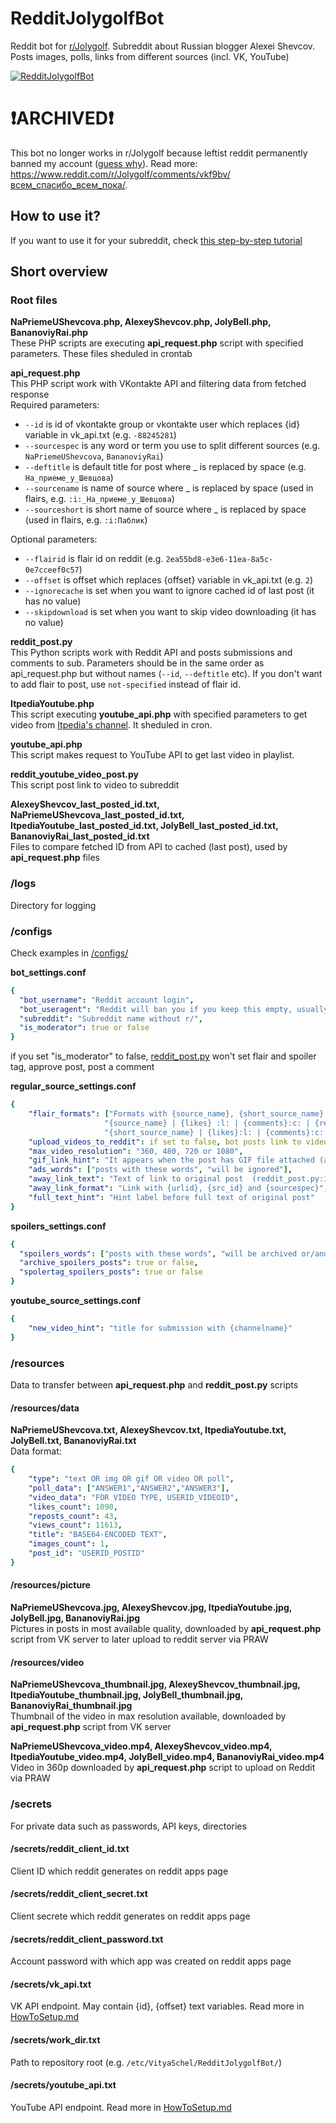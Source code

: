 # RedditJolygolfBot
Reddit bot for [r/Jolygolf](https://www.reddit.com/r/Jolygolf/). Subreddit about Russian blogger Alexei Shevcov. Posts images, polls, links from different sources (incl. VK, YouTube)

[![RedditJolygolfBot](https://jolybot.utidteam.com/jolygolf_banner.png)](https://reddit.com/r/jolygolf)

# ❗️ARCHIVED❗️

This bot no longer works in r/Jolygolf because leftist reddit permanently banned my account ([guess why](https://github.com/VityaSchel/figma-no-rainbow-loader/)). Read more: <https://www.reddit.com/r/Jolygolf/comments/vkf9bv/всем_спасибо_всем_пока/>.

## How to use it?
If you want to use it for your subreddit, check [this step-by-step tutorial](HowToSetup.md)

## Short overview
### Root files
**NaPriemeUShevcova.php, AlexeyShevcov.php, JolyBell.php, BananoviyRai.php**\
These PHP scripts are executing **api_request.php** script with specified parameters. These files sheduled in crontab

**api_request.php**\
This PHP script work with VKontakte API and filtering data from fetched response\
Required parameters:
* `--id` is id of vkontakte group or vkontakte user which replaces {id} variable in vk_api.txt (e.g. `-88245281`)
* `--sourcespec` is any word or term you use to split different sources (e.g. `NaPriemeUShevcova`, `BananoviyRai`)
* `--deftitle` is default title for post where _ is replaced by space (e.g. `На_приеме_у_Шевцова`)
* `--sourcename` is name of source where _ is replaced by space (used in flairs, e.g. `:i:_На_приеме_у_Шевцова`)
* `--sourceshort` is short name of source where _ is replaced by space (used in flairs, e.g. `:i:Паблик`)

Optional parameters:
* `--flairid` is flair id on reddit (e.g. `2ea55bd8-e3e6-11ea-8a5c-0e7cceef0c57`)
* `--offset` is offset which replaces {offset} variable in vk_api.txt (e.g. `2`)
* `--ignorecache` is set when you want to ignore cached id of last post (it has no value)
* `--skipdownload` is set when you want to skip video downloading (it has no value)

**reddit_post.py**\
This Python scripts work with Reddit API and posts submissions and comments to sub. Parameters should be in the same order as api_request.php but without names (`--id`, `--deftitle` etc). If you don't want to add flair to post, use `not-specified` instead of flair id.

**ItpediaYoutube.php**\
This script executing **youtube_api.php** with specified parameters to get video from [Itpedia's channel](https://www.youtube.com/user/itpediachannel). It sheduled in cron.

**youtube_api.php**\
This script makes request to YouTube API to get last video in playlist.

**reddit_youtube_video_post.py**\
This script post link to video to subreddit

**AlexeyShevcov_last_posted_id.txt, NaPriemeUShevcova_last_posted_id.txt, ItpediaYoutube_last_posted_id.txt, JolyBell_last_posted_id.txt, BananoviyRai_last_posted_id.txt**\
Files to compare fetched ID from API to cached (last post), used by **api_request.php** files

### /logs
Directory for logging

### /configs
Check examples in [/configs/](/configs/)

**bot_settings.conf**
```yaml
{
  "bot_username": "Reddit account login",
  "bot_useragent": "Reddit will ban you if you keep this empty, usually looks like r/SUBREDDIT bot by /u/USERNAME",
  "subreddit": "Subreddit name without r/",
  "is_moderator": true or false
}
```
if you set "is_moderator" to false, [reddit_post.py](/reddit_post.py) won't set flair and spoiler tag, approve post, post a comment

**regular_source_settings.conf**
```yaml
{
    "flair_formats": ["Formats with {source_name}, {short_source_name}, {likes}, {comments}, {reposts}, {views} like these",
                     "{source_name} | {likes} :l: | {comments}:c: | {reposts}:r: | {views}:e:",
                     "{short_source_name} | {likes}:l: | {comments}:c: | {reposts}:r: | {views}:e:"],
    "upload_videos_to_reddit": if set to false, bot posts link to video,
    "max_video_resolution": "360, 480, 720 or 1080",
    "gif_link_hint": "It appears when the post has GIF file attached (api_request.php:95)",
    "ads_words": ["posts with these words", "will be ignored"],
    "away_link_text": "Text of link to original post  (reddit_post.py:145)",
    "away_link_format": "Link with {urlid}, {src_id} and {sourcespec}",
    "full_text_hint": "Hint label before full text of original post"
}
```

**spoilers_settings.conf**
```yaml
{
  "spoilers_words": ["posts with these words", "will be archived or/and spoiler-tagged"],
  "archive_spoilers_posts": true or false,
  "spolertag_spoilers_posts": true or false
}
```


**youtube_source_settings.conf**
```yaml
{
    "new_video_hint": "title for submission with {channelname}"
}
```

### /resources
Data to transfer between **api_request.php** and **reddit_post.py** scripts

#### /resources/data
**NaPriemeUShevcova.txt, AlexeyShevcov.txt, ItpediaYoutube.txt, JolyBell.txt, BananoviyRai.txt**\
Data format:
```yaml
{
    "type": "text OR img OR gif OR video OR poll",
    "poll_data": ["ANSWER1","ANSWER2","ANSWER3"],
    "video_data": "FOR VIDEO TYPE, USERID_VIDEOID",
    "likes_count": 1090,
    "reposts_count": 43,
    "views_count": 11613,
    "title": "BASE64-ENCODED TEXT",
    "images_count": 1,
    "post_id": "USERID_POSTID"
}
```

#### /resources/picture
**NaPriemeUShevcova.jpg, AlexeyShevcov.jpg, ItpediaYoutube.jpg, JolyBell.jpg, BananoviyRai.jpg**\
Pictures in posts in most available quality, downloaded by **api_request.php** script from VK server to later upload to reddit server via PRAW

#### /resources/video
**NaPriemeUShevcova_thumbnail.jpg, AlexeyShevcov_thumbnail.jpg, ItpediaYoutube_thumbnail.jpg, JolyBell_thumbnail.jpg, BananoviyRai_thumbnail.jpg**\
Thumbnail of the video in max resolution available, downloaded by **api_request.php** script from VK server

**NaPriemeUShevcova_video.mp4, AlexeyShevcov_video.mp4, ItpediaYoutube_video.mp4, JolyBell_video.mp4, BananoviyRai_video.mp4**\
Video in 360p downloaded by **api_request.php** script to upload on Reddit via PRAW

### /secrets
For private data such as passwords, API keys, directories

#### /secrets/reddit_client_id.txt
Client ID which reddit generates on reddit apps page

#### /secrets/reddit_client_secret.txt
Client secrete which reddit generates on reddit apps page

#### /secrets/reddit_client_password.txt
Account password with which app was created on reddit apps page

#### /secrets/vk_api.txt
VK API endpoint. May contain {id}, {offset} text variables. Read more in [HowToSetup.md](/HowToSetup.md)

#### /secrets/work_dir.txt
Path to repository root (e.g. `/etc/VityaSchel/RedditJolygolfBot/`)

#### /secrets/youtube_api.txt
YouTube API endpoint. Read more in [HowToSetup.md](HowToSetup.md)
